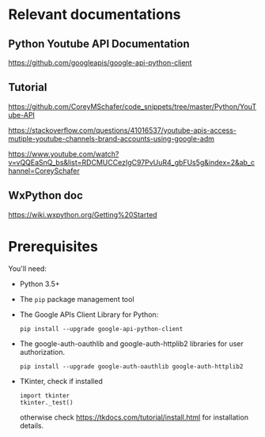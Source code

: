 # Relevant documentations #

## Python Youtube API Documentation ##
https://github.com/googleapis/google-api-python-client

## Tutorial ##
https://github.com/CoreyMSchafer/code_snippets/tree/master/Python/YouTube-API

https://stackoverflow.com/questions/41016537/youtube-apis-access-mutiple-youtube-channels-brand-accounts-using-google-adm

https://www.youtube.com/watch?v=vQQEaSnQ_bs&list=RDCMUCCezIgC97PvUuR4_gbFUs5g&index=2&ab_channel=CoreySchafer

## WxPython doc ##

https://wiki.wxpython.org/Getting%20Started



# Prerequisites #
You'll need:

* Python 3.5+

* The `pip` package management tool

* The Google APIs Client Library for Python:

  `pip install --upgrade google-api-python-client`

* The google-auth-oauthlib and google-auth-httplib2 libraries for user authorization.

  `pip install --upgrade google-auth-oauthlib google-auth-httplib2`

* TKinter, check if installed
  ```
  import tkinter
  tkinter._test()
  ```
  otherwise check https://tkdocs.com/tutorial/install.html for installation details.
 
